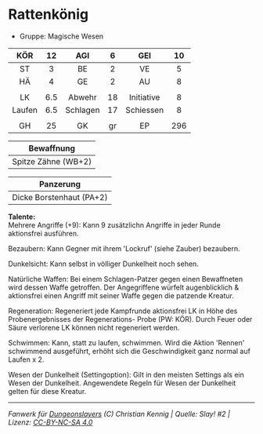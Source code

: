 # Rattenkönig  
- Gruppe: Magische Wesen  

| KÖR | 12 | AGI | 6 | GEI | 10 |
| :-: | :-: | :-: | :-: | :-: | :-: |
| ST | 3 | BE | 2 | VE | 5 |
| HÄ | 4 | GE | 2 | AU | 8 |
|  |
| LK | 6.5 | Abwehr | 18 | Initiative | 8 |
| Laufen | 6.5 | Schlagen | 17 | Schiessen | 8 |
|  |
| GH | 25 | GK | gr | EP | 296 |

| Bewaffnung |
| --- |
| Spitze Zähne (WB+2) |


| Panzerung |
| --- |
| Dicke Borstenhaut (PA+2) |


**Talente:**  
Mehrere Angriffe (+9): Kann 9 zusätzlichn Angriffe in jeder Runde aktionsfrei ausführen.

Bezaubern: Kann Gegner mit ihrem 'Lockruf' (siehe Zauber) bezaubern.

Dunkelsicht: Kann selbst in völliger Dunkelheit noch sehen.

Natürliche Waffen: Bei einem Schlagen-Patzer gegen einen Bewaffneten wird dessen Waffe getroffen. Der Angegriffene würfelt augenblicklich & aktionsfrei einen Angriff mit seiner Waffe gegen die patzende Kreatur.

Regeneration: Regeneriert jede Kampfrunde aktionsfrei LK in Höhe des Probenergebnisses der Regenerations- Probe (PW: KÖR). Durch Feuer oder Säure verlorene LK können nicht regeneriert werden.

Schwimmen: Kann, statt zu laufen, schwimmen. Wird die Aktion 'Rennen' schwimmend ausgeführt, erhöht sich die Geschwindigkeit ganz normal auf Laufen x 2.

Wesen der Dunkelheit (Settingoption): Gilt in den meisten Settings als ein Wesen der Dunkelheit. Angewendete Regeln für Wesen der Dunkelheit gelten für diese Kreatur.





___
*Fanwerk für [Dungeonslayers](https://www.dungeonslayers.net/) (C) Christian Kennig | Quelle: Slay! #2 | Lizenz: [CC-BY-NC-SA 4.0](https://creativecommons.org/licenses/by-nc-sa/4.0/deed.de)*